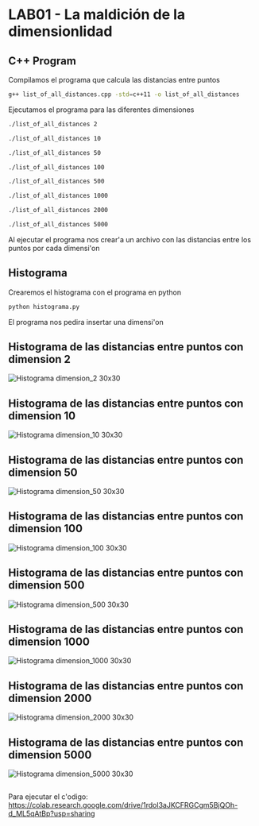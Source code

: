 # LAB01 - La maldición de la dimensionlidad
## C++ Program
Compilamos el programa que calcula las distancias entre puntos
```bash
g++ list_of_all_distances.cpp -std=c++11 -o list_of_all_distances
```
Ejecutamos el programa para las diferentes dimensiones
```bash
./list_of_all_distances 2
```
```bash
./list_of_all_distances 10
```
```bash
./list_of_all_distances 50
```
```bash
./list_of_all_distances 100
```
```bash
./list_of_all_distances 500
```
```bash
./list_of_all_distances 1000
```
```bash
./list_of_all_distances 2000
```
```bash
./list_of_all_distances 5000
```
Al ejecutar el programa nos crear'a un archivo con las distancias entre los puntos por cada dimensi'on

## Histograma
Crearemos el histograma con el programa en python

```bash
python histograma.py
```
El programa nos pedira insertar una dimensi'on
## Histograma de las distancias entre puntos con dimension 2
![Histograma dimension_2 30x30](https://github.com/ronaldtito/EDA/blob/9b30153fcd6a49ba1826a2e9b28366c35ec6f180/LAB01/Figures/dimension_2.png)
## Histograma de las distancias entre puntos con dimension 10
![Histograma dimension_10 30x30](https://github.com/ronaldtito/EDA/blob/9b30153fcd6a49ba1826a2e9b28366c35ec6f180/LAB01/Figures/dimension_10.png)
## Histograma de las distancias entre puntos con dimension 50
![Histograma dimension_50 30x30](https://github.com/ronaldtito/EDA/blob/9b30153fcd6a49ba1826a2e9b28366c35ec6f180/LAB01/Figures/dimension_50.png)
## Histograma de las distancias entre puntos con dimension 100
![Histograma dimension_100 30x30](https://github.com/ronaldtito/EDA/blob/9b30153fcd6a49ba1826a2e9b28366c35ec6f180/LAB01/Figures/dimension_100.png)
## Histograma de las distancias entre puntos con dimension 500
![Histograma dimension_500 30x30](https://github.com/ronaldtito/EDA/blob/9b30153fcd6a49ba1826a2e9b28366c35ec6f180/LAB01/Figures/dimension_500.png)
## Histograma de las distancias entre puntos con dimension 1000
![Histograma dimension_1000 30x30](https://github.com/ronaldtito/EDA/blob/9b30153fcd6a49ba1826a2e9b28366c35ec6f180/LAB01/Figures/dimension_1000.png)
## Histograma de las distancias entre puntos con dimension 2000
![Histograma dimension_2000 30x30](https://github.com/ronaldtito/EDA/blob/9b30153fcd6a49ba1826a2e9b28366c35ec6f180/LAB01/Figures/dimension_2000.png)
## Histograma de las distancias entre puntos con dimension 5000
![Histograma dimension_5000 30x30](https://github.com/ronaldtito/EDA/blob/9b30153fcd6a49ba1826a2e9b28366c35ec6f180/LAB01/Figures/dimension_5000.png)
## 
Para ejecutar el c'odigo:
https://colab.research.google.com/drive/1rdol3aJKCFRGCgm5BjQOh-d_ML5qAtBp?usp=sharing

